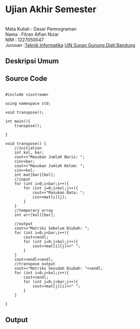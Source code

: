 # Ujian Akhir Semester 
<br>Mata Kuliah 	: Dasar Pemrograman
<br> Nama		: Fitran Alfian Nizar
<br>NIM		:	 1227050047
<br>Jurusan		:[Teknik Informatika](http://if.uinsgd.ac.id/) [UIN Sunan Gunung Djati Bandung](https://uinsgd.ac.id/) 

## Deskripsi Umum

## Source Code

```

#include <iostream>

using namespace std;

void transpose();

int main(){
	transpose();
	
}

void transpose() {
	//initiation
	int kol, bar;
	cout<<"Masukan Jumlah Baris: ";
	cin>>bar;
	cout<<"Masukan Jumlah Kolom: ";
	cin>>kol;
	int mat[bar][kol];
	//input
	for (int i=0;i<bar;i++){
		for (int j=0;j<kol;j++){
			cout<<"Masukan Data: ";
			cin>>mat[i][j];
		}
	}
	//temporary array
	int arr[kol][bar];
	
	//output
	cout<<"Matriks Sebelum Diubah: ";
	for (int i=0;i<bar;i++){
		cout<<endl;
		for (int j=0;j<kol;j++){
			cout<<mat[i][j]<<" ";
		}
	}
	cout<<endl<<endl;
	//transpose output
	cout<<"Matriks Sesudah Diubah: "<<endl;
	for (int i=0;i<kol;i++){
		cout<<endl;
		for (int j=0;j<bar;j++){
			cout<<mat[j][i]<<" ";
		}
	}
	
}

```

## Output

